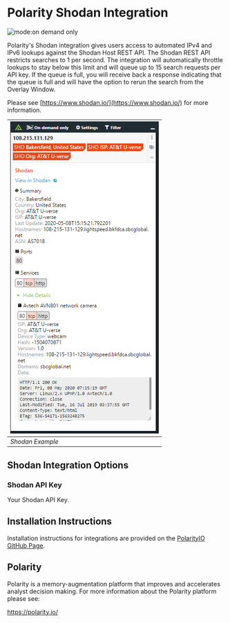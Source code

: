 # Polarity Shodan Integration

![mode:on demand only](https://img.shields.io/badge/mode-on%20demand%20only-blue.svg)

Polarity's Shodan integration gives users access to automated IPv4 and IPv6 lookups against the Shodan Host REST API.  The Shodan REST API restricts searches to 1 per second.  The integration will automatically throttle lookups to stay below this limit and will queue up to 15 search requests per API key.  If the queue is full, you will receive back a response indicating that the queue is full and will have the option to rerun the search from the Overlay Window.  

Please see [https://www.shodan.io/](https://www.shodan.io/) for more information.

| ![image](assets/overlay.png)  |
|---|
|*Shodan Example* |

## Shodan Integration Options

### Shodan API Key

Your Shodan API Key.

## Installation Instructions

Installation instructions for integrations are provided on the [PolarityIO GitHub Page](https://polarityio.github.io/).

## Polarity

Polarity is a memory-augmentation platform that improves and accelerates analyst decision making.  For more information about the Polarity platform please see:

https://polarity.io/
